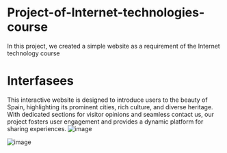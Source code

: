 # Project-of-Internet-technologies-course
 In this project, we created a simple website as a requirement of the Internet technology course 

 # Interfasees 
 This interactive website is designed to introduce users to the beauty of Spain, highlighting its prominent cities, rich culture, and diverse heritage. With dedicated sections 
  for visitor opinions and seamless contact us, our project fosters user engagement and provides a dynamic platform for sharing experiences.
 ![image](https://github.com/Somyhe/Go-to-Spain-/assets/132360650/8f02af2a-af69-4b1e-b9e2-b92c7d1cf39a)

 ![image](https://github.com/Somyhe/Go-to-Spain-/assets/132360650/1b569e99-be1f-4f0f-91f7-8422316f499c)



